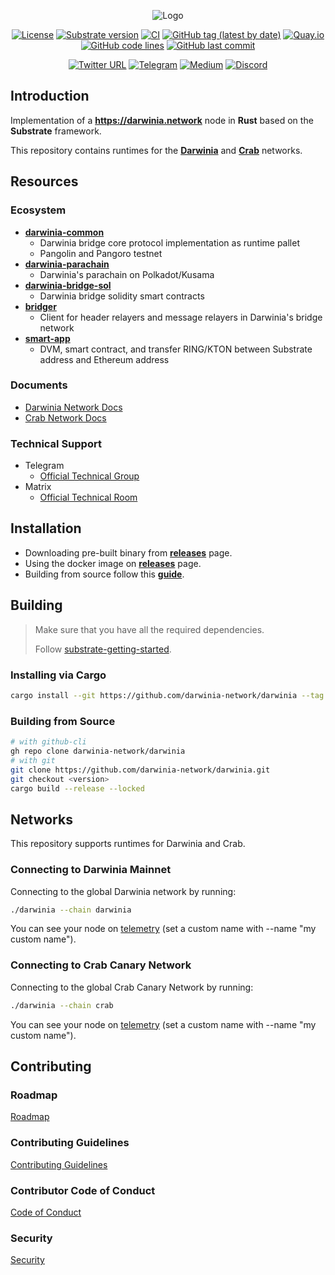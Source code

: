 <div align="center">

![Logo](https://infura-ipfs.io/ipfs/QmWm8Fdvjnu1afHGiyXQusGrBhTdZRyviNJNa6Dyx7Ujud)

[![License](https://img.shields.io/badge/License-GPLv3-blue.svg)](https://www.gnu.org/licenses/gpl-3.0)
[![Substrate version](https://img.shields.io/badge/Substrate-3.0.0-brightgreen?logo=Parity%20Substrate)](https://substrate.io)
[![CI](https://github.com/darwinia-network/darwinia/workflows/CI/badge.svg?branch=master)](https://github.com/darwinia-network/darwinia/actions/workflows/ci.yml)
[![GitHub tag (latest by date)](https://img.shields.io/github/v/tag/darwinia-network/darwinia)](https://github.com/darwinia-network/darwinia/tags)
[![Quay.io](https://img.shields.io/badge/quay-latest-blue.svg?logo=docker&logoColor=white)](https://quay.io/repository/darwinia-network/darwinia)
[![GitHub code lines](https://tokei.rs/b1/github/darwinia-network/darwinia)](https://github.com/darwinia-network/darwinia)
[![GitHub last commit](https://img.shields.io/github/last-commit/darwinia-network/darwinia?color=red&style=plastic)](https://github.com/darwinia-network/darwinia)

[![Twitter URL](https://img.shields.io/twitter/follow/DarwiniaNetwork?style=social)](https://twitter.com/DarwiniaNetwork)
[![Telegram](https://img.shields.io/endpoint?color=neon&style=flat-square&url=https%3A%2F%2Ftg.sumanjay.workers.dev%2FDarwiniaNetwork)](https://t.me/DarwiniaOfficial)
[![Medium](https://badgen.net/badge/icon/medium?icon=medium&label)](https://darwinianetwork.medium.com)
[![Discord](https://img.shields.io/badge/Discord-gray?logo=discord)](https://discord.gg/uqa3snSGTj)

</div>

## Introduction
Implementation of a **https://darwinia.network** node in **Rust** based on the **Substrate** framework.

This repository contains runtimes for the **[Darwinia](https://darwinia.network)** and **[Crab](https://crab.network)** networks.

## Resources

### Ecosystem
- **[darwinia-common](https://github.com/darwinia-network/darwinia-common)** 
  - Darwinia bridge core protocol implementation as runtime pallet
  - Pangolin and Pangoro testnet
- **[darwinia-parachain](https://github.com/darwinia-network/darwinia-parachain)**
  - Darwinia's parachain on Polkadot/Kusama
- **[darwinia-bridge-sol](https://github.com/darwinia-network/darwinia-bridge-sol)**
  - Darwinia bridge solidity smart contracts
- **[bridger](https://github.com/darwinia-network/bridger)**
  - Client for header relayers and message relayers in Darwinia's bridge network
- **[smart-app](https://github.com/darwinia-network/smart-app)**
  - DVM, smart contract, and transfer RING/KTON between Substrate address and Ethereum address

### Documents
- [Darwinia Network Docs](https://docs.darwinia.network)
- [Crab Network Docs](https://docs.crab.network)

### Technical Support
- Telegram
	- [Official Technical Group](https://t.me/DarwiniaDev)
- Matrix
	- [Official Technical Room](https://matrix.to/#/#darwinia:matrix.org)

## Installation
- Downloading pre-built binary from **[releases](https://github.com/darwinia-network/darwinia/releases)** page.
- Using the docker image on **[releases](https://github.com/darwinia-network/darwinia/releases)** page.
- Building from source follow this **[guide](#build-from-source)**.

## Building
> Make sure that you have all the required dependencies.
>
> Follow [substrate-getting-started](https://substrate.dev/docs/en/knowledgebase/getting-started).

### Installing via Cargo
```sh
cargo install --git https://github.com/darwinia-network/darwinia --tag <version> --locked
```

### Building from Source
```sh
# with github-cli
gh repo clone darwinia-network/darwinia
# with git
git clone https://github.com/darwinia-network/darwinia.git
git checkout <version>
cargo build --release --locked
```

## Networks
This repository supports runtimes for Darwinia and Crab.

### Connecting to Darwinia Mainnet
Connecting to the global Darwinia network by running:
```sh
./darwinia --chain darwinia
```
You can see your node on [telemetry](https://telemetry.polkadot.io/#list/0x729cb8f2cf428adcf81fe69610edda32c5711b2ff17de747e8604a3587021db8) (set a custom name with --name "my custom name").

### Connecting to Crab Canary Network
Connecting to the global Crab Canary Network by running:
```sh
./darwinia --chain crab
```
You can see your node on [telemetry](https://telemetry.polkadot.io/#list/0x34f61bfda344b3fad3c3e38832a91448b3c613b199eb23e5110a635d71c13c65) (set a custom name with --name "my custom name").

## Contributing

### Roadmap
[Roadmap](docs/ROADMAP.md)

### Contributing Guidelines
[Contributing Guidelines](docs/CONTRIBUTING.adoc)

### Contributor Code of Conduct
[Code of Conduct](docs/CODE_OF_CONDUCT.md)

### Security
[Security](docs/SECURITY.md)
